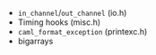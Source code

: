 - `in_channel`/`out_channel` (io.h)
- Timing hooks (misc.h)
- `caml_format_exception` (printexc.h)
- bigarrays
